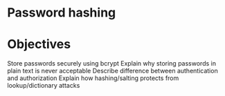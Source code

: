 # Password hashing

# Objectives

Store passwords securely using bcrypt
Explain why storing passwords in plain text is never acceptable
Describe difference between authentication and authorization
Explain how hashing/salting protects from lookup/dictionary attacks
